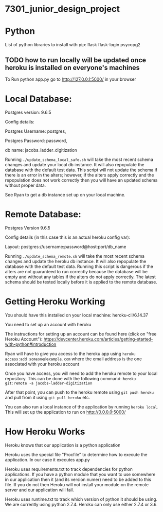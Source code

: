 # 7301_junior_design_project

# Python

List of python libraries to install with pip:
flask
flask-login
psycopg2

## TODO how to run locally will be updated once heroku is installed on everyone's machines
To Run
python app.py
go to http://127.0.0.1:5000/ in your browser


# Local Database:

Postgres version: 9.6.5

Config details:


Postgres Username: postgres,

Postgres Password: password,

db name: jacobs_ladder_digitization

Running `./update_schema_local_safe.sh` will take the most recent schema changes and update your local db instance. It will also repopulate the database with the default test data. This script will not update the schema if there is an error in the alters; however, if the alters apply correctly and the repopulation does not work correctly then you will have an updated schema without proper data.

See Ryan to get a db instance set up on your local machine.


# Remote Database:

Postgres Version 9.6.5

Config details (in this case this is an actual heroku config var):

Layout:       postgres://username:password@host:port/db_name

Running `./update_schema_remote.sh` will take the most recent schema changes and update the heroku db instance. It will also repopulate the database with the default test data. Running this script is dangerous if the alters are not guaranteed to run correctly because the database will be empty and without any tables if the alters do not apply correctly. The latest schema should be tested locally before it is applied to the remote database.


# Getting Heroku Working

You should have this installed on your local machine: heroku-cli/6.14.37

You need to set up an account with heroku

The instructions for setting up an account can be found here (click on "free Heroku Account"): https://devcenter.heroku.com/articles/getting-started-with-python#introduction

Ryan will have to give you access to the heroku app using `heroku access:add someone@example.com` where the email address is the one associated with your heroku account

Once you have access, you will need to add the heroku remote to your local repository. This can be done with the following command: `heroku git:remote -a jacobs-ladder-digitization`

After that point, you can push to the heroku remote using `git push heroku` and pull from it using `git pull heroku` etc.

You can also run a local instance of the application by running `heroku local`. This will set up the application to run on http://0.0.0.0:5000/


# How Heroku Works

Heroku knows that our application is a python application

Heroku uses the special file "Procfile" to determine how to execute the application. In our case it executes app.py

Heroku uses requirements.txt to track dependencies for python applications. If you have a python module that you want to use somewhere in our application then it (and its version numer) need to be added to this file. If you do not then Heroku will not install your module on the remote server and our application will fail.

Heroku uses runtime.txt to track which version of python it should be using. We are currently using python 2.7.4. Heroku can only use either 2.7.4 or 3.6.
